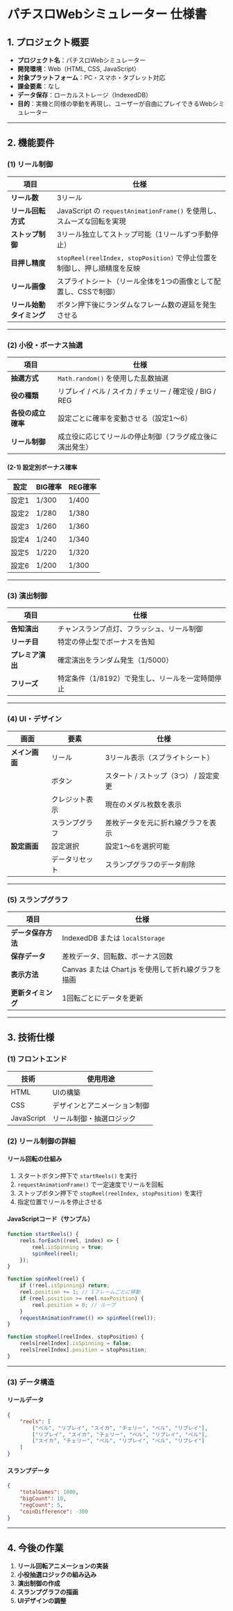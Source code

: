 # **パチスロWebシミュレーター 仕様書**

## **1. プロジェクト概要**
- **プロジェクト名**：パチスロWebシミュレーター  
- **開発環境**：Web（HTML, CSS, JavaScript）  
- **対象プラットフォーム**：PC・スマホ・タブレット対応  
- **課金要素**：なし  
- **データ保存**：ローカルストレージ（IndexedDB）  
- **目的**：実機と同様の挙動を再現し、ユーザーが自由にプレイできるWebシミュレーター  

---

## **2. 機能要件**
### **(1) リール制御**
| 項目 | 仕様 |
|------|------|
| **リール数** | 3リール |
| **リール回転方式** | JavaScript の `requestAnimationFrame()` を使用し、スムーズな回転を実現 |
| **ストップ制御** | 3リール独立してストップ可能（1リールずつ手動停止） |
| **目押し精度** | `stopReel(reelIndex, stopPosition)` で停止位置を制御し、押し順精度を反映 |
| **リール画像** | スプライトシート（リール全体を1つの画像として配置し、CSSで制御） |
| **リール始動タイミング** | ボタン押下後にランダムなフレーム数の遅延を発生させる |

---

### **(2) 小役・ボーナス抽選**
| 項目 | 仕様 |
|------|------|
| **抽選方式** | `Math.random()` を使用した乱数抽選 |
| **役の種類** | リプレイ / ベル / スイカ / チェリー / 確定役 / BIG / REG |
| **各役の成立確率** | 設定ごとに確率を変動させる（設定1〜6） |
| **リール制御** | 成立役に応じてリールの停止制御（フラグ成立後に演出発生） |

#### **(2-1) 設定別ボーナス確率**
| 設定 | BIG確率 | REG確率 |
|------|---------|---------|
| 設定1 | 1/300  | 1/400   |
| 設定2 | 1/280  | 1/380   |
| 設定3 | 1/260  | 1/360   |
| 設定4 | 1/240  | 1/340   |
| 設定5 | 1/220  | 1/320   |
| 設定6 | 1/200  | 1/300   |

---

### **(3) 演出制御**
| 項目 | 仕様 |
|------|------|
| **告知演出** | チャンスランプ点灯、フラッシュ、リール制御 |
| **リーチ目** | 特定の停止型でボーナスを告知 |
| **プレミア演出** | 確定演出をランダム発生（1/5000） |
| **フリーズ** | 特定条件（1/8192）で発生し、リールを一定時間停止 |

---

### **(4) UI・デザイン**
| 画面 | 要素 | 仕様 |
|------|------|------|
| **メイン画面** | リール | 3リール表示（スプライトシート） |
| | ボタン | スタート / ストップ（3つ） / 設定変更 |
| | クレジット表示 | 現在のメダル枚数を表示 |
| | スランプグラフ | 差枚データを元に折れ線グラフを表示 |
| **設定画面** | 設定選択 | 設定1〜6を選択可能 |
| | データリセット | スランプグラフのデータ削除 |

---

### **(5) スランプグラフ**
| 項目 | 仕様 |
|------|------|
| **データ保存方法** | IndexedDB または `localStorage` |
| **保存データ** | 差枚データ、回転数、ボーナス回数 |
| **表示方法** | Canvas または Chart.js を使用して折れ線グラフを描画 |
| **更新タイミング** | 1回転ごとにデータを更新 |

---

## **3. 技術仕様**
### **(1) フロントエンド**
| 技術 | 使用用途 |
|------|---------|
| HTML | UIの構築 |
| CSS | デザインとアニメーション制御 |
| JavaScript | リール制御・抽選ロジック |

### **(2) リール制御の詳細**
#### **リール回転の仕組み**
1. スタートボタン押下で `startReels()` を実行
2. `requestAnimationFrame()` で一定速度でリールを回転
3. ストップボタン押下で `stopReel(reelIndex, stopPosition)` を実行
4. 指定位置でリールを停止させる

#### **JavaScriptコード（サンプル）**
```js
function startReels() {
    reels.forEach((reel, index) => {
        reel.isSpinning = true;
        spinReel(reel);
    });
}

function spinReel(reel) {
    if (!reel.isSpinning) return;
    reel.position += 1; // 1フレームごとに移動
    if (reel.position >= reel.maxPosition) {
        reel.position = 0; // ループ
    }
    requestAnimationFrame(() => spinReel(reel));
}

function stopReel(reelIndex, stopPosition) {
    reels[reelIndex].isSpinning = false;
    reels[reelIndex].position = stopPosition;
}
```

---

### **(3) データ構造**
#### **リールデータ**
```json
{
    "reels": [
        ["ベル", "リプレイ", "スイカ", "チェリー", "ベル", "リプレイ"],
        ["リプレイ", "スイカ", "チェリー", "ベル", "リプレイ", "ベル"],
        ["スイカ", "チェリー", "ベル", "リプレイ", "ベル", "リプレイ"]
    ]
}
```

#### **スランプデータ**
```json
{
    "totalGames": 1000,
    "bigCount": 10,
    "regCount": 5,
    "coinDifference": -300
}
```

---

## **4. 今後の作業**
1. **リール回転アニメーションの実装**
2. **小役抽選ロジックの組み込み**
3. **演出制御の作成**
4. **スランプグラフの描画**
5. **UIデザインの調整**
